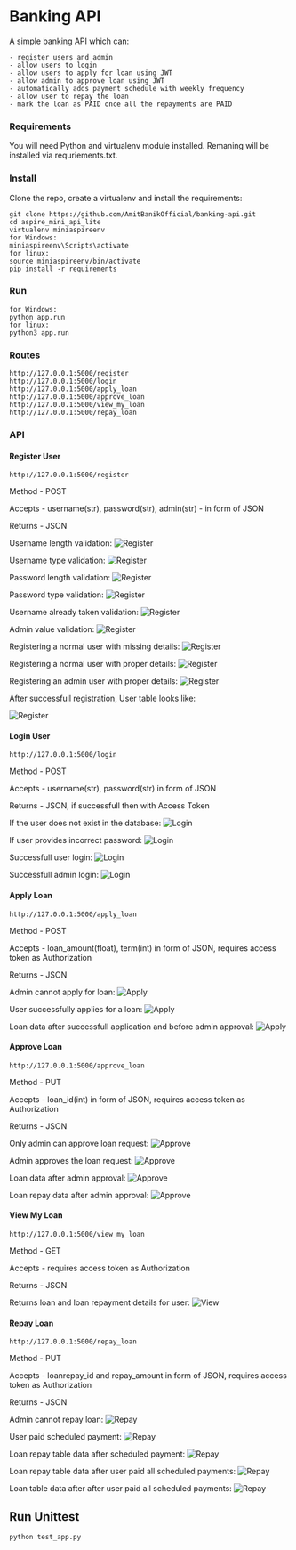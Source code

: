 
# Banking API

A simple banking API which can:

    - register users and admin
    - allow users to login
    - allow users to apply for loan using JWT
    - allow admin to approve loan using JWT
    - automatically adds payment schedule with weekly frequency
    - allow user to repay the loan
    - mark the loan as PAID once all the repayments are PAID

### Requirements

You will need Python and virtualenv module installed. Remaning will be installed via requriements.txt.

### Install

Clone the repo, create a virtualenv and install the requirements:

```
git clone https://github.com/AmitBanikOfficial/banking-api.git
cd aspire_mini_api_lite
virtualenv miniaspireenv
for Windows:
miniaspireenv\Scripts\activate
for linux:
source miniaspireenv/bin/activate
pip install -r requirements
```

### Run 

```
for Windows:
python app.run
for linux:
python3 app.run
```

### Routes

```
http://127.0.0.1:5000/register
http://127.0.0.1:5000/login
http://127.0.0.1:5000/apply_loan
http://127.0.0.1:5000/approve_loan
http://127.0.0.1:5000/view_my_loan
http://127.0.0.1:5000/repay_loan
```

### API

#### Register User

```
http://127.0.0.1:5000/register
```
Method  - POST

Accepts - username(str), password(str), admin(str) - in form of JSON

Returns - JSON

Username length validation:
![Register](screenshots/username_length_validation.png)

Username type validation:
![Register](screenshots/username_should_be_only_alphanumeric.png)

Password length validation:
![Register](screenshots/password_length_validation.png)

Password type validation:
![Register](screenshots/password_cannot_have_space.png)

Username already taken validation:
![Register](screenshots/username_is_already_taken.png)

Admin value validation:
![Register](screenshots/admin_can_be_yes_or_no.png)

Registering a normal user with missing details:
![Register](screenshots/register_normal_user_with_missing_details.png)

Registering a normal user with proper details:
![Register](screenshots/register_normal_user_with_proper_details.png)

Registering an admin user with proper details:
![Register](screenshots/admin_created.png)


After successfull registration, User table looks like:

![Register](screenshots/user_data_in_table.png)


#### Login User

```
http://127.0.0.1:5000/login
```

Method  - POST 

Accepts - username(str), password(str) in form of JSON

Returns - JSON, if successfull then with Access Token

If the user does not exist in the database:
![Login](screenshots/login_user_does_not_exist.png)

If user provides incorrect password:
![Login](screenshots/login_user_with_incorrect_password.png)

Successfull user login:
![Login](screenshots/login_user_does_not_have_loan_data.png)

Successfull admin login:
![Login](screenshots/login_admin_user.png)


#### Apply Loan

```
http://127.0.0.1:5000/apply_loan
```

Method  - POST 

Accepts - loan_amount(float), term(int) in form of JSON, requires access token as Authorization

Returns - JSON

Admin cannot apply for loan:
![Apply](screenshots/admin_cant_apply_loan.png)

User successfully applies for a loan:
![Apply](screenshots/loan_application_submitted_successfully.png)


Loan data after successfull application and before admin approval:
![Apply](screenshots/loan_data_after_application_before_admin_approval.png)


#### Approve Loan

```
http://127.0.0.1:5000/approve_loan
```

Method  - PUT 

Accepts - loan_id(int) in form of JSON, requires access token as Authorization

Returns - JSON


Only admin can approve loan request:
![Approve](screenshots/only_admin_can_approve_loan_request.png)


Admin approves the loan request:
![Approve](screenshots/loan_has_been_approved.png)

Loan data after admin approval:
![Approve](screenshots/loan_data_table_after_loan_has_been_approved.png)


Loan repay data after admin approval:
![Approve](screenshots/loanrepay_data_table_after_loan_has_been_approved.png)



#### View My Loan

```
http://127.0.0.1:5000/view_my_loan
```

Method  - GET 

Accepts - requires access token as Authorization

Returns - JSON

Returns loan and loan repayment details for user:
![View](screenshots/user_can_see_their_loan_details.png)


#### Repay Loan

```
http://127.0.0.1:5000/repay_loan
```

Method  - PUT 

Accepts - loanrepay_id and repay_amount in form of JSON, requires access token as Authorization

Returns - JSON

Admin cannot repay loan:
![Repay](screenshots/when_admin_tries_repay_loan.png)


User paid scheduled payment:
![Repay](screenshots/user_paid_1st_payment.png)

Loan repay table data after scheduled payment:
![Repay](screenshots/repay_table_data_after_user_paid_1st_payment.png)

Loan repay table data after user paid all scheduled payments:
![Repay](screenshots/repay_table_data_after_user_paid_all_payment.png)

Loan table data after after user paid all scheduled payments:
![Repay](screenshots/loan_table_data_after_user_paid_all_payment.png)




## Run Unittest

```
python test_app.py
```
















